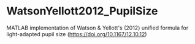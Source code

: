 # WatsonYellott2012_PupilSize
MATLAB implementation of Watson &amp; Yellott's (2012) unified formula for light-adapted pupil size (https://doi.org/10.1167/12.10.12)
